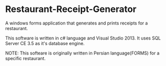 Restaurant-Receipt-Generator
============================

A windows forms application that generates and prints receipts for a restaurant.

This software is written in c# language and Visual Studio 2013. It uses SQL Server CE 3.5 as it's database engine.

NOTE: This softeare is originally written in Persian language(FORMS) for a specific restaurant.
